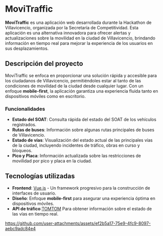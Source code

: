 # MoviTraffic

**MoviTraffic** es una aplicación web desarrollada durante la Hackathon de Villavicencio, organizada por la Secretaría de Competitividad. Esta aplicación es una alternativa innovadora para ofrecer alertas y actualizaciones sobre la movilidad en la ciudad de Villavicencio, brindando información en tiempo real para mejorar la experiencia de los usuarios en sus desplazamientos.

## Descripción del proyecto

MoviTraffic se enfoca en proporcionar una solución rápida y accesible para los ciudadanos de Villavicencio, permitiéndoles estar al tanto de las condiciones de movilidad de la ciudad desde cualquier lugar. Con un enfoque **mobile-first**, la aplicación garantiza una experiencia fluida tanto en dispositivos móviles como en escritorio.

### Funcionalidades

- **Estado del SOAT**: Consulta rápida del estado del SOAT de los vehículos registrados.
- **Rutas de buses**: Información sobre algunas rutas principales de buses de Villavicencio.
- **Estado de vías**: Visualización del estado actual de las principales vías de la ciudad, incluyendo incidentes de tráfico, obras en curso y bloqueos.
- **Pico y Placa**: Información actualizada sobre las restricciones de movilidad por pico y placa en la ciudad.

## Tecnologías utilizadas

- **Frontend**: [Vue.js](https://vuejs.org/) - Un framework progresivo para la construcción de interfaces de usuario.
- **Diseño**: Enfoque **mobile-first** para asegurar una experiencia óptima en dispositivos móviles.
- **API de tráfico**:[TOMTOM](https://www.tomtom.com/) Para obtener información sobre el estado de las vías en tiempo real. 



https://github.com/user-attachments/assets/ef2b5a17-75e9-4fc9-8097-aebc9adc84e4

